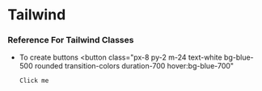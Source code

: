 # Tailwind
### Reference For Tailwind Classes

- To create buttons 
  <button
      class="px-8 py-2 m-24 text-white bg-blue-500 rounded transition-colors duration-700 hover:bg-blue-700"
    >
      Click me
    </button>